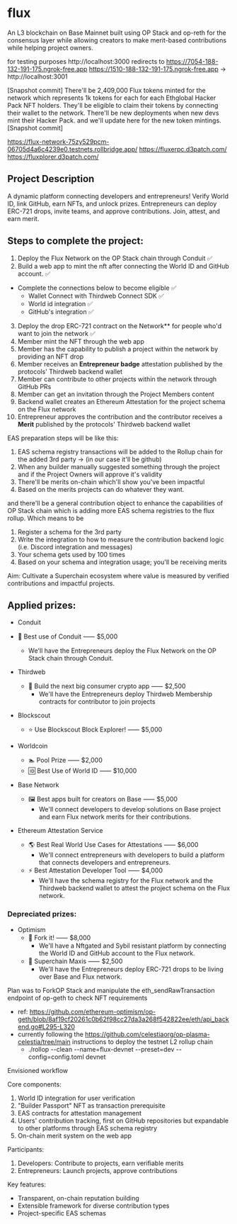 # flux

An L3 blockchain on Base Mainnet built using OP Stack and op-reth for the consensus layer while allowing creators to make merit-based contributions while helping project owners. 

for testing purposes http://localhost:3000 redirects to https://7054-188-132-191-175.ngrok-free.app
https://1510-188-132-191-175.ngrok-free.app -> http://localhost:3001

[Snapshot commit]
There'll be 2,409,000 Flux tokens minted for the network which represents 1k tokens for each for each Ethglobal Hacker Pack NFT holders. They'll be eligible to claim their tokens by connecting their wallet to the network.
There'll be new deployments when new devs mint their Hacker Pack. and we'll update here for the new token mintings.
[Snapshot commit]

https://flux-network-75zy529pcm-06705d4a6c4239e0.testnets.rollbridge.app/
https://fluxerpc.d3patch.com/
https://fluxplorer.d3patch.com/

## Project Description

A dynamic platform connecting developers and entrepreneurs! Verify World ID, link GitHub, earn NFTs, and unlock prizes. Entrepreneurs can deploy ERC-721 drops, invite teams, and approve contributions. Join, attest, and earn merit.

## Steps to complete the project:

1. Deploy the Flux Network on the OP Stack chain through Conduit ✅
2. Build a web app to mint the nft after connecting the World ID and GitHub account. ✅ 
- Complete the connections below to become eligible ✅
  - Wallet Connect with Thirdweb Connect SDK ✅
  - World id integration ✅
  - GitHub's integration ✅
3. Deploy the drop ERC-721 contract on the Network** for people who'd want to join the network ✅
4. Member mint the NFT through the web app
5. Member has the capability to publish a project within the network by providing an NFT drop
6. Member receives an **Entrepreneur badge** attestation published by the protocols' Thirdweb backend wallet 
7. Member can contribute to other projects within the network through GitHub PRs 
8. Member can get an invitation through the Project Members content 
9. Backend wallet creates an Ethereum Attestation for the project schema on the Flux network 
10. Entrepreneur approves the contribution and the contributor receives a **Merit** published by the protocols' Thirdweb backend wallet

EAS preparation steps will be like this:
1. EAS schema registry transactions will be added to the Rollup chain for the added 3rd party -> (in our case it'll be github)
2. When any builder manually suggested something through the project and if the Project Owners will approve it's validity
3. There'll be merits on-chain which'll show you've been impactful
4. Based on the merits projects can do whatever they want.

and there'll be a general contribution object to enhance the capabilities of OP Stack chain which is adding more  EAS schema registries to the flux rollup. Which means to be

1. Register a schema for the 3rd party
2. Write the integration to how to measure the contribution backend logic (i.e. Discord integration and messages)
3. Your schema gets used by 100 times
4. Based on your schema and integration usage; you'll be receiving merits

Aim: Cultivate a Superchain ecosystem where value is measured by verified contributions and impactful projects.

## Applied prizes:

- Conduit 
- 🚀 Best use of Conduit ⸺ $5,000
  - We'll have the Entrepreneurs deploy the Flux Network on the OP Stack chain through Conduit.

- Thirdweb
  - 📲 Build the next big consumer crypto app ⸺ $2,500
    - We'll have the Entrepreneurs deploy Thirdweb Membership contracts for contributor to join projects

- Blockscout 
  - ⭐️ Use Blockscout Block Explorer! ⸺ $5,000

- Worldcoin
  - 🏊 Pool Prize ⸺ $2,000
  - 🆔 Best Use of World ID ⸺ $10,000

- Base Network
  - 🖼️ Best apps built for creators on Base ⸺ $5,000
    - We'll connect developers to develop solutions on Base project and earn Flux network merits for their contributions. 

- Ethereum Attestation Service
  - 🌎 Best Real World Use Cases for Attestations ⸺ $6,000
    - We'll connect entrepreneurs with developers to build a platform that connects developers and entrepreneurs.
  - ⚡ Best Attestation Developer Tool ⸺ $4,000
    - We'll have the schema registry for the Flux network and the Thirdweb backend wallet to attest the project schema on the Flux network.

### Depreciated prizes:

- Optimism
  - 🍴 Fork it! ⸺ $8,000
    - We'll have a Nftgated and Sybil resistant platform by connecting the World ID and GitHub account to the Flux network.
  - 🤘 Superchain Maxis ⸺ $2,500
    - We'll have the Entrepreneurs deploy ERC-721 drops to be living over Base and Flux network.

Plan was to ForkOP Stack  and manipulate the eth_sendRawTransaction endpoint of op-geth to check NFT requirements
- ref: https://github.com/ethereum-optimism/op-geth/blob/8af19cf20261c0b62f98cc27da3a268f542822ee/eth/api_backend.go#L295-L320
- currently following the https://github.com/celestiaorg/op-plasma-celestia/tree/main instructions to deploy the testnet L2 rollup chain
  - ./rollop --clean --name=flux-devnet --preset=dev --config=config.toml devnet

Envisioned workflow

Core components:
1. World ID integration for user verification
2. "Builder Passport" NFT as transaction prerequisite
3. EAS contracts for attestation management
4. Users' contribution tracking, first on GitHub repositories but expandable to other platforms through EAS schema registry
5. On-chain merit system on the web app

Participants:
1. Developers: Contribute to projects, earn verifiable merits
2. Entrepreneurs: Launch projects, approve contributions

Key features:
- Transparent, on-chain reputation building
- Extensible framework for diverse contribution types
- Project-specific EAS schemas

